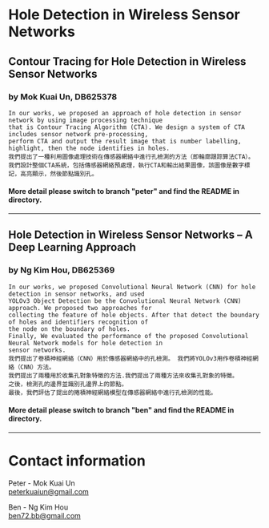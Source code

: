 # Hole Detection in Wireless Sensor Networks
## Contour Tracing for Hole Detection in Wireless Sensor Networks   
### by Mok Kuai Un, DB625378
    In our works, we proposed an approach of hole detection in sensor network by using image processing technique  
    that is Contour Tracing Algorithm (CTA). We design a system of CTA includes sensor network pre-processing,  
    perform CTA and output the result image that is number labelling, highlight, then the node identifies in holes.  
    我們提出了一種利用圖像處理技術在傳感器網絡中進行孔檢測的方法（即輪廓跟踪算法CTA）。
    我們設計整個CTA系統，包括傳感器網絡預處理，執行CTA和輸出結果圖像，該圖像是數字標記，高亮顯示，然後節點識別孔。

#### More detail please switch to branch "peter" and find the README in directory.

---

## Hole Detection in Wireless Sensor Networks – A Deep Learning Approach  
### by Ng Kim Hou, DB625369
    In our works, we proposed Convolutional Neural Network (CNN) for hole detection in sensor networks, and used
    YOLOv3 Object Detection be the Convolutional Neural Network (CNN) approach. We proposed two approaches for
    collecting the feature of hole objects. After that detect the boundary of holes and identifiers recognition of
    the node on the boundary of holes.
    Finally, We evaluated the performance of the proposed Convolutional Neural Network models for hole detection in
    sensor networks.
    我們提出了卷積神經網絡（CNN）用於傳感器網絡中的孔檢測。 我們將YOLOv3用作卷積神經網絡（CNN）方法。
    我們提出了兩種用於收集孔對象特徵的方法.我們提出了兩種方法來收集孔對象的特徵。 
    之後，檢測孔的邊界並識別孔邊界上的節點。
    最後，我們評估了提出的捲積神經網絡模型在傳感器網絡中進行孔檢測的性能。  

#### More detail please switch to branch "ben" and find the README in directory.

---
# Contact information
Peter - Mok Kuai Un  
peterkuaiun@gmail.com  

Ben - Ng Kim Hou  
ben72.bb@gmail.com
